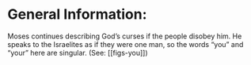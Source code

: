 # General Information:

Moses continues describing God’s curses if the people disobey him. He speaks to the Israelites as if they were one man, so the words “you” and “your” here are singular. (See: [[figs-you]])